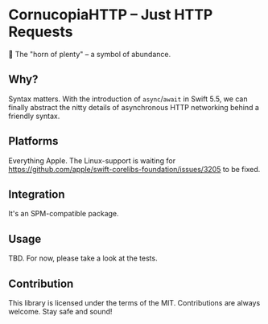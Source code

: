 # CornucopiaHTTP – Just HTTP Requests

🐚 The "horn of plenty" – a symbol of abundance.

## Why?

Syntax matters. With the introduction of `async`/`await` in Swift 5.5, we can finally abstract
the nitty details of asynchronous HTTP networking behind a friendly syntax.

## Platforms

Everything Apple. The Linux-support is waiting for https://github.com/apple/swift-corelibs-foundation/issues/3205 to be fixed.

## Integration

It's an SPM-compatible package.

## Usage

TBD. For now, please take a look at the tests.

## Contribution

This library is licensed under the terms of the MIT. Contributions are always welcome. Stay safe and sound!
